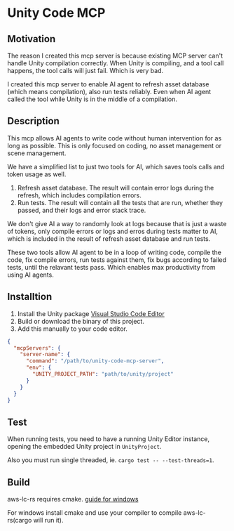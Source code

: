 # Unity Code MCP
## Motivation
The reason I created this mcp server is because existing MCP server can't handle Unity compilation correctly. When Unity is compiling, and a tool call happens, the tool calls will just fail. Which is very bad.

I created this mcp server to enable AI agent to refresh asset database (which means compilation), also run tests reliably. Even when AI agent called the tool while Unity is in the middle of a compilation. 

## Description
This mcp allows AI agents to write code without human intervention for as long as possible. This is only focused on coding, no asset management or scene management. 

We have a simplified list to just two tools for AI, which saves tools calls and token usage as well.

1. Refresh asset database. The result will contain error logs during the refresh, which includes compilation errors.
2. Run tests. The result will contain all the tests that are run, whether they passed, and their logs and error stack trace.

We don't give AI a way to randomly look at logs because that is just a waste of tokens, only compile errors or logs and erros during tests matter to AI, which is included in the result of refresh asset database and run tests.

These two tools allow AI agent to be in a loop of writing code, compile the code, fix compile errors, run tests against them, fix bugs according to failed tests, until the relavant tests pass. Which enables max productivity from using AI agents. 

## Installtion
1. Install the Unity package [Visual Studio Code Editor](https://github.com/hackerzhuli/com.hackerzhuli.code)
2. Build or download the binary of this project. 
3. Add this manually to your code editor.

``` json
{
  "mcpServers": {
    "server-name": {
      "command": "/path/to/unity-code-mcp-server",
      "env": {
        "UNITY_PROJECT_PATH": "path/to/unity/project"
      }
    }
  }
}
```

## Test
When running tests, you need to have a running Unity Editor instance, opening the embedded Unity project in `UnityProject`.

Also you must run single threaded, ie. `cargo test -- --test-threads=1`.

## Build
aws-lc-rs requires cmake. [guide for windows](https://aws.github.io/aws-lc-rs/requirements/windows.html)

For windows install cmake and use your compiler to compile aws-lc-rs(cargo will run it).

